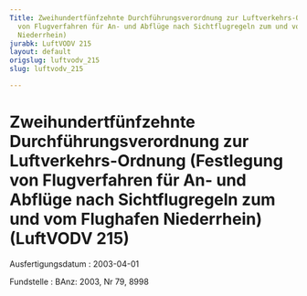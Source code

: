 ```yaml
---
Title: Zweihundertfünfzehnte Durchführungsverordnung zur Luftverkehrs-Ordnung (Festlegung
  von Flugverfahren für An- und Abflüge nach Sichtflugregeln zum und vom Flughafen
  Niederrhein)
jurabk: LuftVODV 215
layout: default
origslug: luftvodv_215
slug: luftvodv_215

---
```


# Zweihundertfünfzehnte Durchführungsverordnung zur Luftverkehrs-Ordnung (Festlegung von Flugverfahren für An- und Abflüge nach Sichtflugregeln zum und vom Flughafen Niederrhein) (LuftVODV 215)

Ausfertigungsdatum
:   2003-04-01

Fundstelle
:   BAnz: 2003, Nr 79, 8998

